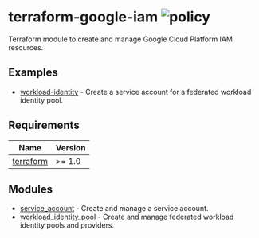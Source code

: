 # terraform-google-iam ![policy](https://github.com/kapetndev/terraform-google-iam/workflows/policy/badge.svg)

Terraform module to create and manage Google Cloud Platform IAM resources.

## Examples

- [workload-identity](examples/workload-identity) - Create a service account
  for a federated workload identity pool.

## Requirements

| Name | Version |
|------|---------|
| [terraform](https://www.terraform.io/) | >= 1.0 |

## Modules

- [service\_account](modules/service_account) - Create and manage a service
  account.
- [workload\_identity\_pool](modules/workload_identity_pool) - Create and
  manage federated workload identity pools and providers.
